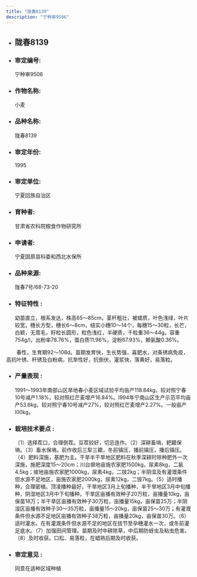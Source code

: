 ```yaml
---
title: "陇春8139"
description: "宁种审9506"
---
```

* ## 陇春8139
* ###  审定编号:  
   宁种审9506

*  ### 作物名称:  
   小麦

*   ###  品种名称: 
    陇春8139

*   ### 审定年份: 
    1995

*   ### 审定单位:  
    宁夏回族自治区

*   ### 育种者:  
    甘肃省农科院粮食作物研究所

*   ### 申请者:  
    宁夏固原县科委和西北水保所

*   ### 品种来源:  
    陇春7号/68-73-20

*   ### 特征特性 : 
    幼苗直立，根系发达，株高65～85cm，茎秆粗壮，被蜡质，叶色浅绿，叶片较宽，穗长方型，穗长6～8cm，结实小穗10～14个，每穗15～30粒，长芒，白颖，无茸毛，籽粒长圆形，粒色浅红，半硬质，千粒重36～44g。容重754g/l，出粉率78.76%，蛋白质11.96%，淀粉67.93%，赖氨酸0.36%。
　　春性，生育期92～108d。苗期发育快，生长势强，喜肥水，对条锈病免疫，高抗叶锈、秆锈及白粉病，抗旱性好，抗倒伏，灌浆快，落黄好，易落粒。


*   ### 产量表现 : 
    1991～1993年南部山区旱地春小麦区域试验平均亩产118.84kg，较对照宁春10号减产1.18%，较对照红芒麦增产16.84%。l994年宁南山区生产示范平均亩产53.6kg，较对照宁春10号减产27%，较对照红芒麦增产2.27%。一般亩产l00kg。

*   ### 栽培技术要点 : 
    （1）选择茬口，合理倒茬。豆茬较好，切忌连作。（2）深耕畜墒，耙耱保墒。（3）畜水保墒。前作收后三犁三耱，冬前镇压，播前镇压，播后镇压。（4）肥料深施，基肥为主。干旱半干旱地区肥料在秋季深耕时除种肥外一次深施，施肥深度15～20cm；川台塬地亩施农家肥1500kg，尿素8kg，二氨4.5kg；坡地亩施农家肥1000kg，尿素4kg，二铵2kg；半阴湿及有灌溉条件但水源不足地区，亩施农家肥2000kg，尿素12kg，二铵7kg。（5）适时播种，合理密植。顶凌播种最好，干旱地区3月上旬播种，半干旱地区3月中旬播种，阴湿地区3月中下旬播种。干旱区亩播有效种子20万粒，亩播量10kg，亩保苗18万；半干旱区亩播有效种子30万粒，亩播量15kg，亩保苗25万；半阴湿区亩播有效种子30～35万粒，亩播量15～20kg，亩保苗25～30万；有灌溉条件但水源不足地区亩播有效种子38万粒，亩播量20kg，亩保苗30万。（6）适时灌水。在有灌溉条件但水源不足的地区在拔节至孕穗灌水一次，或冬前灌足底水。（7）加强田间管理。苗期及时中耕除草，中后期防蚜虫及粘虫危害。（8）及时收获。口松、易落粒，在蜡熟后期及时收获。

*   ### 审定意见 : 
    同意在适种区域种植
